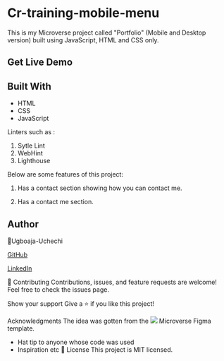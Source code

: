 
# Cr-training-mobile-menu

This is my Microverse project called "Portfolio" (Mobile and Desktop version) built using JavaScript, HTML and CSS only.

## Get Live Demo

## Built With
- HTML
- CSS
- JavaScript

Linters such as :

1. Sytle Lint
2. WebHint
3. Lighthouse

Below are some features of this project:

1. Has a contact section showing how you can contact me.

3. Has a contact me section.

## Author

👤Ugboaja-Uchechi

[GitHub](https://github.com/Ugboaja-Uchechi)

[LinkedIn](https://www.linkedin.com/in/stephanie-ugboaja-930a2a216/)

🤝 Contributing
Contributions, issues, and feature requests are welcome! Feel free to check the issues page.

Show your support
Give a ⭐️ if you like this project!

Acknowledgments
The idea was gotten from the ![](https://img.shields.io/badge/Microverse-blueviolet) Microverse Figma template.
- Hat tip to anyone whose code was used
- Inspiration
etc
📝 License
This project is MIT licensed.

